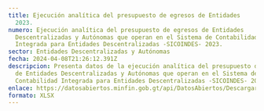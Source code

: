 ```yaml
---
title: Ejecución analítica del presupuesto de egresos de Entidades
  2023.
numero: Ejecución analítica del presupuesto de egresos de Entidades
  Descentralizadas y Autónomas que operan en el Sistema de Contabilidad
  Integrada para Entidades Descentralizadas -SICOINDES- 2023.
sector: Entidades Descentralizadas y Autónomas
fecha: 2024-04-08T21:26:12.391Z
descripcion: Presenta datos de la ejecución analítica del presupuesto de egresos
  de Entidades Descentralizadas y Autónomas que operan en el Sistema de
  Contabilidad Integrada para Entidades Descentralizadas -SICOINDES- 2023.
enlace: https://datosabiertos.minfin.gob.gt/api/DatosAbiertos/Descargar/ejecucion-presupuestaria-2023/edaf0a67-f19f-40e2-91a7-f60c516318ad.xlsx
formato: XLSX
---
```

